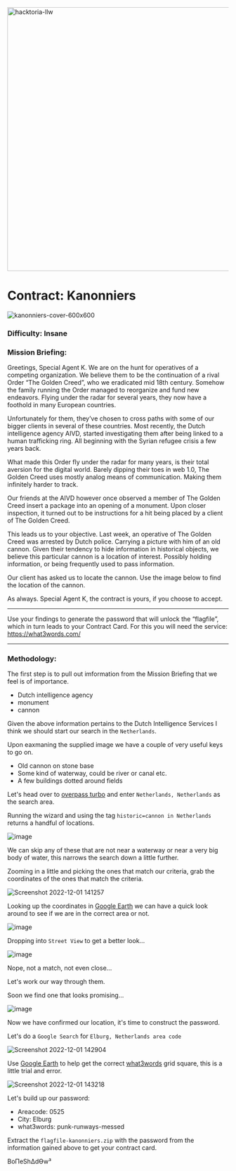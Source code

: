 <img width="600" alt="hacktoria-llw" src="https://user-images.githubusercontent.com/117080369/203552008-2d0e0a07-1815-485b-8f3f-ae7ed7258af8.png">

# Contract: Kanonniers
![kanonniers-cover-600x600](https://user-images.githubusercontent.com/117080369/205070112-88dbd378-7d7e-4af7-beb2-6632a30966a6.png)

### Difficulty: Insane

### Mission Briefing:
Greetings, Special Agent K. We are on the hunt for operatives of a competing organization. We believe them to be the continuation of a rival Order “The Golden Creed”, who we eradicated mid 18th century. Somehow the family running the Order managed to reorganize and fund new endeavors. Flying under the radar for several years, they now have a foothold in many European countries.

Unfortunately for them, they’ve chosen to cross paths with some of our bigger clients in several of these countries. Most recently, the Dutch intelligence agency AIVD, started investigating them after being linked to a human trafficking ring. All beginning with the Syrian refugee crisis a few years back.

What made this Order fly under the radar for many years, is their total aversion for the digital world. Barely dipping their toes in web 1.0, The Golden Creed uses mostly analog means of communication. Making them infinitely harder to track.

Our friends at the AIVD however once observed a member of The Golden Creed insert a package into an opening of a monument. Upon closer inspection, it turned out to be instructions for a hit being placed by a client of The Golden Creed.

This leads us to your objective. Last week, an operative of The Golden Creed was arrested by Dutch police. Carrying a picture with him of an old cannon. Given their tendency to hide information in historical objects, we believe this particular cannon is a location of interest. Possibly holding information, or being frequently used to pass information.

Our client has asked us to locate the cannon. Use the image below to find the location of the cannon.

As always. Special Agent K, the contract is yours, if you choose to accept.

---

Use your findings to generate the password that will unlock the “flagfile”, which in turn leads to your Contract Card. For this you will need the service: https://what3words.com/

---

### Methodology:
The first step is to pull out imformation from the Mission Briefing that we feel is of importance.
* Dutch intelligence agency
* monument
* cannon

Given the above information pertains to the Dutch Intelligence Services I think we should start our search in the `Netherlands`.

Upon eaxmaning the supplied image we have a couple of very useful keys to go on.
* Old cannon on stone base
* Some kind of waterway, could be river or canal etc.
* A few buildings dotted around fields

Let's head over to <a href="https://overpass-turbo.eu/">overpass turbo</a> and enter `Netherlands, Netherlands` as the search area.

Running the wizard and using the tag `historic=cannon in Netherlands` returns a handful of locations.

![image](https://user-images.githubusercontent.com/117080369/205074392-e420ed03-f51c-402b-a042-1d1001c03c9b.png)

We can skip any of these that are not near a waterway or near a very big body of water, this narrows the search down a little further.

Zooming in a little and picking the ones that match our criteria, grab the coordinates of the ones that match the criteria.

![Screenshot 2022-12-01 141257](https://user-images.githubusercontent.com/117080369/205074913-9092543e-a3be-4df1-b2e6-bff6e589fa3a.png)

Looking up the coordinates in <a href="https://earth.google.com/">Google Earth</a> we can have a quick look around to see if we are in the correct area or not.

![image](https://user-images.githubusercontent.com/117080369/205075775-1cfcac83-1306-4e58-9504-8c6342790c88.png)

Dropping into `Street View` to get a better look...

![image](https://user-images.githubusercontent.com/117080369/205077432-317f9235-0de8-4009-aaee-2141a5701cd0.png)

Nope, not a match, not even close...

Let's work our way through them.

Soon we find one that looks promising...

![image](https://user-images.githubusercontent.com/117080369/205076951-b50f4406-2faf-4976-a652-f2cf829ffebd.png)

Now we have confirmed our location, it's time to construct the password.

Let's do a `Google Search` for `Elburg, Netherlands area code`

![Screenshot 2022-12-01 142904](https://user-images.githubusercontent.com/117080369/205078602-6a296e35-ab63-41a3-a03f-86979a4a70c7.png)

Use <a href="https://earth.google.com/">Google Earth</a> to help get the correct <a href="https://what3words.com/">what3words</a> grid square, this is a little trial and error.

![Screenshot 2022-12-01 143218](https://user-images.githubusercontent.com/117080369/205079517-50e2a193-4831-47e9-95e0-69b9c3621139.png)

Let's build up our password:
* Areacode: 0525
* City: Elburg
* what3words: punk-runways-messed

Extract the `flagfile-kanonniers.zip` with the password from the information gained above to get your contract card.


BoΠeShΔdϴw³

